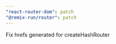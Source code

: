 ```yaml
---
"react-router-dom": patch
"@remix-run/router": patch
---
```


Fix hrefs generated for createHashRouter
